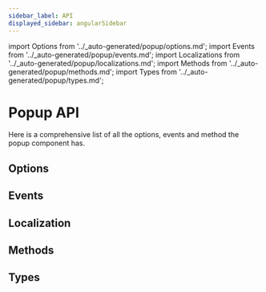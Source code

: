 ```yaml
---
sidebar_label: API
displayed_sidebar: angularSidebar
---
```


import Options from '../_auto-generated/popup/options.md';
import Events from '../_auto-generated/popup/events.md';
import Localizations from '../_auto-generated/popup/localizations.md';
import Methods from '../_auto-generated/popup/methods.md';
import Types from '../_auto-generated/popup/types.md';

# Popup API

Here is a comprehensive list of all the options, events and method the popup component has.


<div className="option-list">

## Options

<Options />

## Events

<Events />

## Localization

<Localizations />

## Methods

<Methods />

## Types

<Types />

</div>